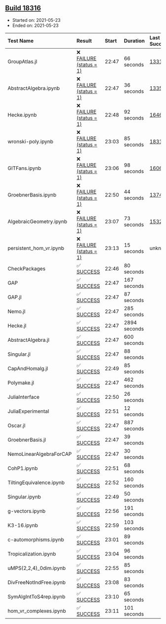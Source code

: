 ## [Build 18316](https://oscarci.mathematik.uni-kl.de/job/oscar/18316/)

* Started on: 2021-05-23
* Ended on: 2021-05-23

| Test Name    | Result | Start | Duration | Last Success | First Failure |
|:-------------|:-------|:------|:---------|:-------------|:--------------|
| GroupAtlas.jl | ❌ [FAILURE (status = 1)](https://oscarci.mathematik.uni-kl.de/job/oscar/18316/artifact/logs/build-18316/GroupAtlas.jl.log) | 22:47 | 66 seconds | [13311](https://oscarci.mathematik.uni-kl.de/job/oscar/13311/) | [13312](https://oscarci.mathematik.uni-kl.de/job/oscar/13312/) |
| AbstractAlgebra.ipynb | ❌ [FAILURE (status = 1)](https://oscarci.mathematik.uni-kl.de/job/oscar/18316/artifact/logs/build-18316/AbstractAlgebra.ipynb.log) | 22:47 | 36 seconds | [13355](https://oscarci.mathematik.uni-kl.de/job/oscar/13355/) | [13356](https://oscarci.mathematik.uni-kl.de/job/oscar/13356/) |
| Hecke.ipynb | ❌ [FAILURE (status = 1)](https://oscarci.mathematik.uni-kl.de/job/oscar/18316/artifact/logs/build-18316/Hecke.ipynb.log) | 22:48 | 92 seconds | [16463](https://oscarci.mathematik.uni-kl.de/job/oscar/16463/) | [16464](https://oscarci.mathematik.uni-kl.de/job/oscar/16464/) |
| wronski-poly.ipynb | ❌ [FAILURE (status = 1)](https://oscarci.mathematik.uni-kl.de/job/oscar/18316/artifact/logs/build-18316/wronski-poly.ipynb.log) | 23:03 | 85 seconds | [18314](https://oscarci.mathematik.uni-kl.de/job/oscar/18314/) | [18315](https://oscarci.mathematik.uni-kl.de/job/oscar/18315/) |
| GITFans.ipynb | ❌ [FAILURE (status = 1)](https://oscarci.mathematik.uni-kl.de/job/oscar/18316/artifact/logs/build-18316/GITFans.ipynb.log) | 23:06 | 98 seconds | [16068](https://oscarci.mathematik.uni-kl.de/job/oscar/16068/) | [16069](https://oscarci.mathematik.uni-kl.de/job/oscar/16069/) |
| GroebnerBasis.ipynb | ❌ [FAILURE (status = 1)](https://oscarci.mathematik.uni-kl.de/job/oscar/18316/artifact/logs/build-18316/GroebnerBasis.ipynb.log) | 22:50 | 44 seconds | [13748](https://oscarci.mathematik.uni-kl.de/job/oscar/13748/) | [13749](https://oscarci.mathematik.uni-kl.de/job/oscar/13749/) |
| AlgebraicGeometry.ipynb | ❌ [FAILURE (status = 1)](https://oscarci.mathematik.uni-kl.de/job/oscar/18316/artifact/logs/build-18316/AlgebraicGeometry.ipynb.log) | 23:07 | 73 seconds | [15322](https://oscarci.mathematik.uni-kl.de/job/oscar/15322/) | [15323](https://oscarci.mathematik.uni-kl.de/job/oscar/15323/) |
| persistent_hom_vr.ipynb | ❌ [FAILURE (status = 1)](https://oscarci.mathematik.uni-kl.de/job/oscar/18316/artifact/logs/build-18316/persistent_hom_vr.ipynb.log) | 23:13 | 15 seconds | unknown | unknown |
| CheckPackages | ✅ [SUCCESS](https://oscarci.mathematik.uni-kl.de/job/oscar/18316/artifact/logs/build-18316/CheckPackages.log) | 22:46 | 80 seconds |  |  |
| GAP | ✅ [SUCCESS](https://oscarci.mathematik.uni-kl.de/job/oscar/18316/artifact/logs/build-18316/GAP.log) | 22:47 | 167 seconds |  |  |
| GAP.jl | ✅ [SUCCESS](https://oscarci.mathematik.uni-kl.de/job/oscar/18316/artifact/logs/build-18316/GAP.jl.log) | 22:47 | 87 seconds |  |  |
| Nemo.jl | ✅ [SUCCESS](https://oscarci.mathematik.uni-kl.de/job/oscar/18316/artifact/logs/build-18316/Nemo.jl.log) | 22:47 | 285 seconds |  |  |
| Hecke.jl | ✅ [SUCCESS](https://oscarci.mathematik.uni-kl.de/job/oscar/18316/artifact/logs/build-18316/Hecke.jl.log) | 22:47 | 2894 seconds |  |  |
| AbstractAlgebra.jl | ✅ [SUCCESS](https://oscarci.mathematik.uni-kl.de/job/oscar/18316/artifact/logs/build-18316/AbstractAlgebra.jl.log) | 22:47 | 600 seconds |  |  |
| Singular.jl | ✅ [SUCCESS](https://oscarci.mathematik.uni-kl.de/job/oscar/18316/artifact/logs/build-18316/Singular.jl.log) | 22:47 | 88 seconds |  |  |
| CapAndHomalg.jl | ✅ [SUCCESS](https://oscarci.mathematik.uni-kl.de/job/oscar/18316/artifact/logs/build-18316/CapAndHomalg.jl.log) | 22:49 | 85 seconds |  |  |
| Polymake.jl | ✅ [SUCCESS](https://oscarci.mathematik.uni-kl.de/job/oscar/18316/artifact/logs/build-18316/Polymake.jl.log) | 22:47 | 462 seconds |  |  |
| JuliaInterface | ✅ [SUCCESS](https://oscarci.mathematik.uni-kl.de/job/oscar/18316/artifact/logs/build-18316/JuliaInterface.log) | 22:50 | 26 seconds |  |  |
| JuliaExperimental | ✅ [SUCCESS](https://oscarci.mathematik.uni-kl.de/job/oscar/18316/artifact/logs/build-18316/JuliaExperimental.log) | 22:51 | 12 seconds |  |  |
| Oscar.jl | ✅ [SUCCESS](https://oscarci.mathematik.uni-kl.de/job/oscar/18316/artifact/logs/build-18316/Oscar.jl.log) | 22:47 | 887 seconds |  |  |
| GroebnerBasis.jl | ✅ [SUCCESS](https://oscarci.mathematik.uni-kl.de/job/oscar/18316/artifact/logs/build-18316/GroebnerBasis.jl.log) | 22:47 | 39 seconds |  |  |
| NemoLinearAlgebraForCAP | ✅ [SUCCESS](https://oscarci.mathematik.uni-kl.de/job/oscar/18316/artifact/logs/build-18316/NemoLinearAlgebraForCAP.log) | 22:47 | 30 seconds |  |  |
| CohP1.ipynb | ✅ [SUCCESS](https://oscarci.mathematik.uni-kl.de/job/oscar/18316/artifact/logs/build-18316/CohP1.ipynb.log) | 22:51 | 68 seconds |  |  |
| TiltingEquivalence.ipynb | ✅ [SUCCESS](https://oscarci.mathematik.uni-kl.de/job/oscar/18316/artifact/logs/build-18316/TiltingEquivalence.ipynb.log) | 22:52 | 160 seconds |  |  |
| Singular.ipynb | ✅ [SUCCESS](https://oscarci.mathematik.uni-kl.de/job/oscar/18316/artifact/logs/build-18316/Singular.ipynb.log) | 22:49 | 50 seconds |  |  |
| g-vectors.ipynb | ✅ [SUCCESS](https://oscarci.mathematik.uni-kl.de/job/oscar/18316/artifact/logs/build-18316/g-vectors.ipynb.log) | 22:56 | 191 seconds |  |  |
| K3-16.ipynb | ✅ [SUCCESS](https://oscarci.mathematik.uni-kl.de/job/oscar/18316/artifact/logs/build-18316/K3-16.ipynb.log) | 22:59 | 103 seconds |  |  |
| c-automorphisms.ipynb | ✅ [SUCCESS](https://oscarci.mathematik.uni-kl.de/job/oscar/18316/artifact/logs/build-18316/c-automorphisms.ipynb.log) | 23:01 | 89 seconds |  |  |
| Tropicalization.ipynb | ✅ [SUCCESS](https://oscarci.mathematik.uni-kl.de/job/oscar/18316/artifact/logs/build-18316/Tropicalization.ipynb.log) | 23:04 | 96 seconds |  |  |
| uMPS(2,2,4)_0dim.ipynb | ✅ [SUCCESS](https://oscarci.mathematik.uni-kl.de/job/oscar/18316/artifact/logs/build-18316/uMPS-2-2-4-_0dim.ipynb.log) | 22:55 | 85 seconds |  |  |
| DivFreeNotIndFree.ipynb | ✅ [SUCCESS](https://oscarci.mathematik.uni-kl.de/job/oscar/18316/artifact/logs/build-18316/DivFreeNotIndFree.ipynb.log) | 23:08 | 83 seconds |  |  |
| SymAlgIntToS4rep.ipynb | ✅ [SUCCESS](https://oscarci.mathematik.uni-kl.de/job/oscar/18316/artifact/logs/build-18316/SymAlgIntToS4rep.ipynb.log) | 23:10 | 65 seconds |  |  |
| hom_vr_complexes.ipynb | ✅ [SUCCESS](https://oscarci.mathematik.uni-kl.de/job/oscar/18316/artifact/logs/build-18316/hom_vr_complexes.ipynb.log) | 23:11 | 101 seconds |  |  |
